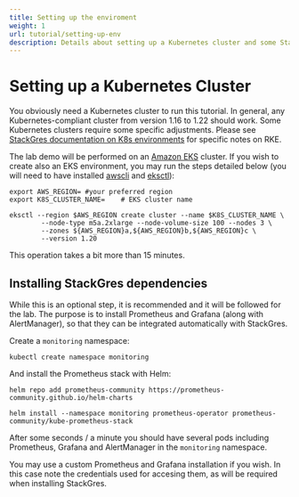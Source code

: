 ```yaml
---
title: Setting up the enviroment
weight: 1
url: tutorial/setting-up-env
description: Details about setting up a Kubernetes cluster and some StackGres dependencies.
---
```


# Setting up a Kubernetes Cluster

You obviously need a Kubernetes cluster to run this tutorial. In general, any Kubernetes-compliant cluster from version 1.16 to 1.22 should work. Some Kubernetes clusters require some specific adjustments. Please see [StackGres documentation on K8s environments](https://stackgres.io/doc/latest/install/prerequisites/k8s/) for specific notes on RKE.

The lab demo will be performed on an [Amazon EKS](https://aws.amazon.com/eks/) cluster. If you wish to create also an EKS environment, you may run the steps detailed below (you will need to have installed [awscli](https://docs.aws.amazon.com/cli/latest/userguide/cli-chap-install.html) and [eksctl](https://github.com/weaveworks/eksctl/releases)):

```
export AWS_REGION= #your preferred region
export K8S_CLUSTER_NAME=	# EKS cluster name

eksctl --region $AWS_REGION create cluster --name $K8S_CLUSTER_NAME \
        --node-type m5a.2xlarge --node-volume-size 100 --nodes 3 \
        --zones ${AWS_REGION}a,${AWS_REGION}b,${AWS_REGION}c \
        --version 1.20
```

This operation takes a bit more than 15 minutes.


## Installing StackGres dependencies

While this is an optional step, it is recommended and it will be followed for the lab. The purpose is to install Prometheus and Grafana (along with AlertManager), so that they can be integrated automatically with StackGres.

Create a `monitoring` namespace:

```
kubectl create namespace monitoring
```

And install the Prometheus stack with Helm:

```
helm repo add prometheus-community https://prometheus-community.github.io/helm-charts

helm install --namespace monitoring prometheus-operator prometheus-community/kube-prometheus-stack
```

After some seconds / a minute you should have several pods including Prometheus, Grafana and AlertManager in the `monitoring` namespace.

You may use a custom Prometheus and Grafana installation if you wish. In this case note the credentials used for accesing them, as will be required when installing StackGres.

